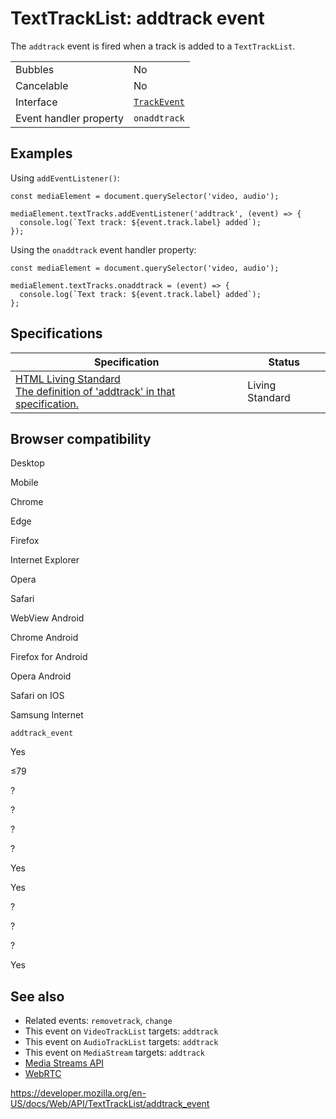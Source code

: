 TextTrackList: addtrack event
=============================

The `addtrack` event is fired when a track is added to a `TextTrackList`.

<table><tbody><tr class="odd"><td>Bubbles</td><td>No</td></tr><tr class="even"><td>Cancelable</td><td>No</td></tr><tr class="odd"><td>Interface</td><td><a href="../trackevent"><code>TrackEvent</code></a></td></tr><tr class="even"><td>Event handler property</td><td><code>onaddtrack</code></td></tr></tbody></table>

Examples
--------

Using `addEventListener()`:

    const mediaElement = document.querySelector('video, audio');

    mediaElement.textTracks.addEventListener('addtrack', (event) => {
      console.log(`Text track: ${event.track.label} added`);
    });

Using the `onaddtrack` event handler property:

    const mediaElement = document.querySelector('video, audio');

    mediaElement.textTracks.onaddtrack = (event) => {
      console.log(`Text track: ${event.track.label} added`);
    };

Specifications
--------------

<table><thead><tr class="header"><th>Specification</th><th>Status</th></tr></thead><tbody><tr class="odd"><td><a href="https://html.spec.whatwg.org/multipage/media.html#event-media-addtrack">HTML Living Standard<br />
<span class="small">The definition of 'addtrack' in that specification.</span></a></td><td><span class="spec-living">Living Standard</span></td></tr></tbody></table>

Browser compatibility
---------------------

Desktop

Mobile

Chrome

Edge

Firefox

Internet Explorer

Opera

Safari

WebView Android

Chrome Android

Firefox for Android

Opera Android

Safari on IOS

Samsung Internet

`addtrack_event`

Yes

≤79

?

?

?

?

Yes

Yes

?

?

?

Yes

See also
--------

-   Related events: `removetrack`, `change`
-   This event on `VideoTrackList` targets: `addtrack`
-   This event on `AudioTrackList` targets: `addtrack`
-   This event on `MediaStream` targets: `addtrack`
-   [Media Streams API](../media_streams_api)
-   [WebRTC](../webrtc_api)

<a href="https://developer.mozilla.org/en-US/docs/Web/API/TextTrackList/addtrack_event" class="_attribution-link">https://developer.mozilla.org/en-US/docs/Web/API/TextTrackList/addtrack_event</a>
